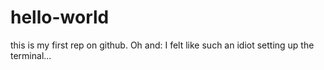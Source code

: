 # hello-world
this is my first rep on github. Oh and:
I felt like such an idiot setting up the terminal...
